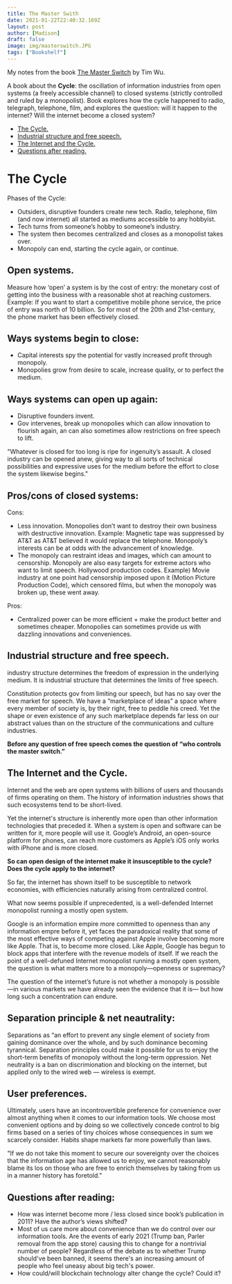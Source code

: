 ```yaml
---
title: The Master Swith
date: 2021-01-22T22:40:32.169Z
layout: post
author: [Madison]
draft: false
image: img/masterswitch.JPG
tags: ["Bookshelf"]
--- 
```


My notes from the book [The Master Switch](https://amzn.to/3p7GUs3) by Tim Wu.
 
A book about the **Cycle**: the oscillation of information industries from open systems (a freely accessible channel) to closed systems (strictly controlled and ruled by a monopolist). Book explores how the cycle happened to radio, telegraph, telephone, film, and explores the question: will it happen to the internet? Will the internet become a closed system?
 
* [The Cycle.](#cycle)
* [Industrial structure and free speech.](#freespeech)
* [The Internet and the Cycle.](#internet)
* [Questions after reading.](#questions)


# The Cycle <a name="cycle"></a>

Phases of the Cycle: 
- Outsiders, disruptive founders create new tech. Radio, telephone, film (and now internet) all started as mediums accessible to any hobbyist. 
- Tech turns from someone’s hobby to someone’s industry. 
- The system then becomes centralized and closes as a monopolist takes over.
- Monopoly can end, starting the cycle again, or continue. 

## Open systems.
Measure how ‘open’ a system is by the cost of entry: the monetary cost of getting into the business with a reasonable shot at reaching customers. Example: If you want to start a competitive mobile phone service, the price of entry was north of 10 billion. So for most of the 20th and 21st-century, the phone market has been effectively closed. 

## Ways systems begin to close:
- Capital interests spy the potential for vastly increased profit through monopoly. 
- Monopolies grow from desire to scale, increase quality, or to perfect the medium. 
 
## Ways systems can open up again:
- Disruptive founders invent.
- Gov intervenes, break up monopolies which can allow innovation to flourish again, an can also sometimes allow restrictions on free speech to lift.

"Whatever is closed for too long is ripe for ingenuity’s assault. A closed industry can be opened anew, giving way to all sorts of technical possibilities and expressive uses for the medium before the effort to close the system likewise begins."

## Pros/cons of closed systems:

Cons: 
- Less innovation. Monopolies don’t want to destroy their own business with destructive innovation. Example: Magnetic tape was suppressed by AT&T as AT&T believed it would replace the telephone. Monopoly’s interests can be at odds with the advancement of knowledge. 
- The monopoly can restraint ideas and images, which can amount to censorship. Monopoly are also easy targets for extreme actors who want to limit speech. Hollywood production codes. Example) Movie industry at one point had censorship imposed upon it (Motion Picture Production Code), which censored films, but when the monopoly was broken up, these went away.

Pros: 
- Centralized power can be more efficient + make the product better and sometimes cheaper. Monopolies can sometimes provide us with dazzling innovations and conveniences.

## Industrial structure and free speech. <a name="freespeech"></a>

industry structure determines the freedom of expression in the underlying medium. It is industrial structure that determines the limits of free speech. 

Constitution protects gov from limiting our speech, but has no say over the free market for speech. We have a “marketplace of ideas” a space where every member of society is, by their right, free to peddle his creed. Yet the shape or even existence of any such marketplace depends far less on our abstract values than on the structure of the communications and culture industries.

**Before any question of free speech comes the question of “who controls the master switch.”**

## The Internet and the Cycle. <a name=“internet”></a>

Internet and the web are open systems with billions of users and thousands of firms operating on them. The history of information industries shows that such ecosystems tend to be short-lived.

Yet the internet's structure is inherently more open than other information technologies that preceded it. When a system is open and software can be written for it, more people will use it. Google’s Android, an open-source platform for phones, can reach more customers as Apple’s iOS only works with iPhone and is more closed.
 
**So can open design of the internet make it insusceptible to the cycle? Does the cycle apply to the internet?**

So far, the internet has shown itself to be susceptible to network economies, with efficiencies naturally arising from centralized control. 

What now seems possible if unprecedented, is a well-defended Internet monopolist running a mostly open system. 

Google is an information empire more committed to openness than any information empre before it, yet faces the paradoxical reality that some of the most effective ways of competing against Apple involve becoming more like Apple. That is, to become more closed. Like Apple, Google has begun to block apps that interfere with the revenue models of itself.  If we reach the point of a well-defuned Internet monopolist running a mostly open system, the question is what matters more to a monopoly—openness or supremacy? 

The question of the internet’s future is not whether a monopoly is possible—in various markets we have already seen the evidence that it is— but how long such a concentration can endure. 

## Separation principle & net neautrality:

Separations as “an effort to prevent any single element of society from gaining dominance over the whole, and by such dominance becoming tyrannical. Separation principles could make it possible for us to enjoy the short-term benefits of monopoly without the long-term oppression. Net neutrality is a ban on discrimionation and blocking on the internet, but applied only to the wired web — wireless is exempt.

## User preferences. 

Ultimately, users have an incontrovertible preference for convenience over almost anything when it comes to our information tools. We choose most convenient options and by doing so we collectively concede control to big firms based on a series of tiny choices whose consequences in sum we scarcely consider. Habits shape markets far more powerfully than laws. 

"If we do not take this moment to secure our sovereignty over the choices that the information age has allowed us to enjoy, we cannot reasonably blame its los on those who are free to enrich themselves by taking from us in a manner history has foretold."

## Questions after reading: <a name=“questions”></a>

- How was internet become more / less closed since book’s publication in 2011? Have the author’s views shifted? 
- Most of us care more about convenience than we do control over our information tools. Are the events of early 2021 (Trump ban, Parler removal from the app store) causing this to change for a nontrivial number of people? Regardless of the debate as to whether Trump should've been banned, it seems there's an increasing amount of people who feel uneasy about big tech's power.
- How could/will blockchain technology alter change the cycle? Could it?